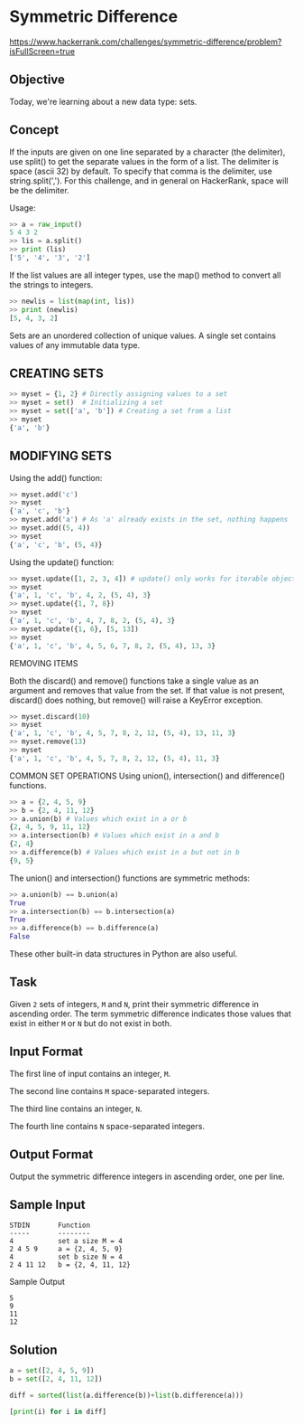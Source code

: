 # Symmetric Difference

https://www.hackerrank.com/challenges/symmetric-difference/problem?isFullScreen=true

## Objective

Today, we're learning about a new data type: sets.

## Concept

If the inputs are given on one line separated by a character (the delimiter), use split() to get the separate values in the form of a list. The delimiter is space (ascii 32) by default. To specify that comma is the delimiter, use string.split(','). For this challenge, and in general on HackerRank, space will be the delimiter.

Usage:

```py
>> a = raw_input()
5 4 3 2
>> lis = a.split()
>> print (lis)
['5', '4', '3', '2']
```

If the list values are all integer types, use the map() method to convert all the strings to integers.

```py
>> newlis = list(map(int, lis))
>> print (newlis)
[5, 4, 3, 2]
```

Sets are an unordered collection of unique values. A single set contains values of any immutable data type.

## CREATING SETS

```py
>> myset = {1, 2} # Directly assigning values to a set
>> myset = set()  # Initializing a set
>> myset = set(['a', 'b']) # Creating a set from a list
>> myset
{'a', 'b'}
```

## MODIFYING SETS

Using the add() function:

```py
>> myset.add('c')
>> myset
{'a', 'c', 'b'}
>> myset.add('a') # As 'a' already exists in the set, nothing happens
>> myset.add((5, 4))
>> myset
{'a', 'c', 'b', (5, 4)}
```

Using the update() function:

```py
>> myset.update([1, 2, 3, 4]) # update() only works for iterable objects
>> myset
{'a', 1, 'c', 'b', 4, 2, (5, 4), 3}
>> myset.update({1, 7, 8})
>> myset
{'a', 1, 'c', 'b', 4, 7, 8, 2, (5, 4), 3}
>> myset.update({1, 6}, [5, 13])
>> myset
{'a', 1, 'c', 'b', 4, 5, 6, 7, 8, 2, (5, 4), 13, 3}
```

REMOVING ITEMS

Both the discard() and remove() functions take a single value as an argument and removes that value from the set. If that value is not present, discard() does nothing, but remove() will raise a KeyError exception.

```py
>> myset.discard(10)
>> myset
{'a', 1, 'c', 'b', 4, 5, 7, 8, 2, 12, (5, 4), 13, 11, 3}
>> myset.remove(13)
>> myset
{'a', 1, 'c', 'b', 4, 5, 7, 8, 2, 12, (5, 4), 11, 3}
```

COMMON SET OPERATIONS Using union(), intersection() and difference() functions.

```py
>> a = {2, 4, 5, 9}
>> b = {2, 4, 11, 12}
>> a.union(b) # Values which exist in a or b
{2, 4, 5, 9, 11, 12}
>> a.intersection(b) # Values which exist in a and b
{2, 4}
>> a.difference(b) # Values which exist in a but not in b
{9, 5}
```

The union() and intersection() functions are symmetric methods:

```py
>> a.union(b) == b.union(a)
True
>> a.intersection(b) == b.intersection(a)
True
>> a.difference(b) == b.difference(a)
False
```

These other built-in data structures in Python are also useful.

## Task

Given `2` sets of integers, `M` and `N`, print their symmetric difference in ascending order. The term symmetric difference indicates those values that exist in either `M` or `N` but do not exist in both.

## Input Format

The first line of input contains an integer, `M`.

The second line contains `M` space-separated integers.

The third line contains an integer, `N`.

The fourth line contains `N` space-separated integers.

## Output Format

Output the symmetric difference integers in ascending order, one per line.

## Sample Input

```
STDIN       Function
-----       --------
4           set a size M = 4
2 4 5 9     a = {2, 4, 5, 9}
4           set b size N = 4
2 4 11 12   b = {2, 4, 11, 12}
```

Sample Output

```
5
9
11
12
```

## Solution

```py
a = set([2, 4, 5, 9])
b = set([2, 4, 11, 12])

diff = sorted(list(a.difference(b))+list(b.difference(a)))

[print(i) for i in diff]
```